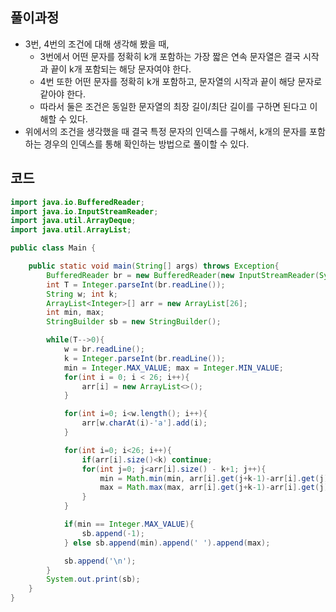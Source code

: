 ## 풀이과정
- 3번, 4번의 조건에 대해 생각해 봤을 때,
  - 3번에서 어떤 문자를 정확히 k개 포함하는 가장 짧은 연속 문자열은 결국 시작과 끝이 k개 포함되는 해당 문자여야 한다.
  - 4번 또한 어떤 문자를 정확히 k개 포함하고, 문자열의 시작과 끝이 해당 문자로 같아야 한다.
  - 따라서 둘은 조건은 동일한 문자열의 최장 길이/최단 길이를 구하면 된다고 이해할 수 있다.
- 위에서의 조건을 생각했을 때 결국 특정 문자의 인덱스를 구해서, k개의 문자를 포함하는 경우의 인덱스를 통해 확인하는 방법으로 풀이할 수 있다.

## 코드
```java
import java.io.BufferedReader;
import java.io.InputStreamReader;
import java.util.ArrayDeque;
import java.util.ArrayList;

public class Main {

    public static void main(String[] args) throws Exception{
        BufferedReader br = new BufferedReader(new InputStreamReader(System.in));
        int T = Integer.parseInt(br.readLine());
        String w; int k;
        ArrayList<Integer>[] arr = new ArrayList[26];
        int min, max;
        StringBuilder sb = new StringBuilder();

        while(T-->0){
            w = br.readLine();
            k = Integer.parseInt(br.readLine());
            min = Integer.MAX_VALUE; max = Integer.MIN_VALUE;
            for(int i = 0; i < 26; i++){
                arr[i] = new ArrayList<>();
            }

            for(int i=0; i<w.length(); i++){
                arr[w.charAt(i)-'a'].add(i);
            }

            for(int i=0; i<26; i++){
                if(arr[i].size()<k) continue;
                for(int j=0; j<arr[i].size() - k+1; j++){
                    min = Math.min(min, arr[i].get(j+k-1)-arr[i].get(j)+1);
                    max = Math.max(max, arr[i].get(j+k-1)-arr[i].get(j)+1);
                }
            }

            if(min == Integer.MAX_VALUE){
                sb.append(-1);
            } else sb.append(min).append(' ').append(max);

            sb.append('\n');
        }
        System.out.print(sb);
    }
}
```